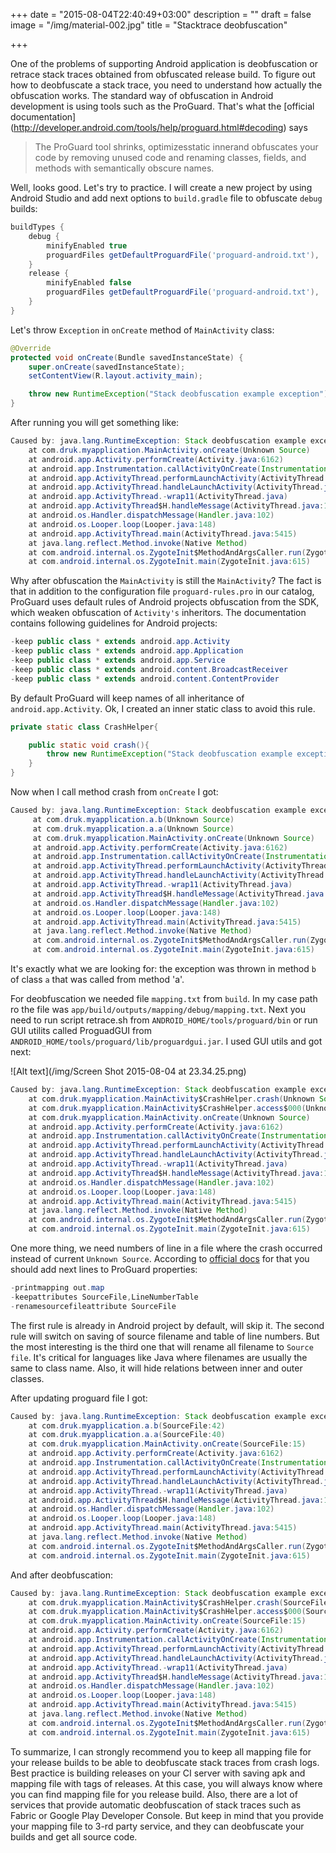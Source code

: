 +++
date = "2015-08-04T22:40:49+03:00"
description = ""
draft = false
image = "/img/material-002.jpg"
title = "Stacktrace deobfuscation"

+++

One of the problems of supporting Android application is deobfuscation or retrace stack traces obtained from obfuscated release build. To figure out how to deobfuscate a stack trace, you need to understand how actually the obfuscation works. The standard way of obfuscation in Android development is using tools such as the ProGuard. That's what the [official documentation] (http://developer.android.com/tools/help/proguard.html#decoding) says

> The ProGuard tool shrinks, optimizesstatic innerand obfuscates your code by removing unused code and renaming classes, fields, and methods with semantically obscure names. 

Well, looks good. Let's try to practice. I will create a new project by using Android Studio and add next options to `build.gradle` file to obfuscate `debug` builds:

~~~gradle
buildTypes {
    debug {
        minifyEnabled true
        proguardFiles getDefaultProguardFile('proguard-android.txt'), 'proguard-rules.pro'
    }
    release {
        minifyEnabled false
        proguardFiles getDefaultProguardFile('proguard-android.txt'), 'proguard-rules.pro'
    }
}
~~~
    
Let's throw `Exception` in `onCreate` method of `MainActivity` class:
   
~~~java
@Override
protected void onCreate(Bundle savedInstanceState) {
    super.onCreate(savedInstanceState);
    setContentView(R.layout.activity_main);

    throw new RuntimeException("Stack deobfuscation example exception");
}
~~~
    
After running you will get something like:

~~~java    
Caused by: java.lang.RuntimeException: Stack deobfuscation example exception
    at com.druk.myapplication.MainActivity.onCreate(Unknown Source)
    at android.app.Activity.performCreate(Activity.java:6162)
    at android.app.Instrumentation.callActivityOnCreate(Instrumentation.java:1107)
    at android.app.ActivityThread.performLaunchActivity(ActivityThread.java:2370)
    at android.app.ActivityThread.handleLaunchActivity(ActivityThread.java:2477)
    at android.app.ActivityThread.-wrap11(ActivityThread.java)
    at android.app.ActivityThread$H.handleMessage(ActivityThread.java:1345)
    at android.os.Handler.dispatchMessage(Handler.java:102)
    at android.os.Looper.loop(Looper.java:148)
    at android.app.ActivityThread.main(ActivityThread.java:5415)
    at java.lang.reflect.Method.invoke(Native Method)
    at com.android.internal.os.ZygoteInit$MethodAndArgsCaller.run(ZygoteInit.java:725)
    at com.android.internal.os.ZygoteInit.main(ZygoteInit.java:615)
~~~

Why after obfuscation the `MainActivity` is still the `MainActivity`? The fact is that in addition to the configuration file `proguard-rules.pro` in our catalog, ProGuard uses default rules of Android projects obfuscation from the SDK, which weaken obfuscation of `Activity's` inheritors. The documentation contains following guidelines for Android projects:

~~~java
-keep public class * extends android.app.Activity
-keep public class * extends android.app.Application
-keep public class * extends android.app.Service
-keep public class * extends android.content.BroadcastReceiver
-keep public class * extends android.content.ContentProvider
~~~

By default ProGuard will keep names of all inheritance of `android.app.Activity`. Ok, I created an inner static class to avoid this rule.

~~~java
private static class CrashHelper{

    public static void crash(){
        throw new RuntimeException("Stack deobfuscation example exception");
    }
}
~~~

Now when I call method crash from `onCreate` I got:     

~~~java 
Caused by: java.lang.RuntimeException: Stack deobfuscation example exception
     at com.druk.myapplication.a.b(Unknown Source)
     at com.druk.myapplication.a.a(Unknown Source)
     at com.druk.myapplication.MainActivity.onCreate(Unknown Source)
     at android.app.Activity.performCreate(Activity.java:6162)
     at android.app.Instrumentation.callActivityOnCreate(Instrumentation.java:1107)
     at android.app.ActivityThread.performLaunchActivity(ActivityThread.java:2370)
     at android.app.ActivityThread.handleLaunchActivity(ActivityThread.java:2477)
     at android.app.ActivityThread.-wrap11(ActivityThread.java)
     at android.app.ActivityThread$H.handleMessage(ActivityThread.java:1345)
     at android.os.Handler.dispatchMessage(Handler.java:102)
     at android.os.Looper.loop(Looper.java:148)
     at android.app.ActivityThread.main(ActivityThread.java:5415)
     at java.lang.reflect.Method.invoke(Native Method)
     at com.android.internal.os.ZygoteInit$MethodAndArgsCaller.run(ZygoteInit.java:725)
     at com.android.internal.os.ZygoteInit.main(ZygoteInit.java:615)
~~~

It's exactly what we are looking for: the exception was thrown in method `b` of class `a` that was called from method 'a'.

For deobfuscation we needed file `mapping.txt` from `build`. In my case path ro the file was `app/build/outputs/mapping/debug/mapping.txt`. Next you need to run script retrace.sh from `ANDROID_HOME/tools/proguard/bin` or run GUI utilits called ProguadGUI from `ANDROID_HOME/tools/proguard/lib/proguardgui.jar`. I used GUI utils and got next:

![Alt text](/img/Screen Shot 2015-08-04 at 23.34.25.png)

~~~java 
Caused by: java.lang.RuntimeException: Stack deobfuscation example exception
    at com.druk.myapplication.MainActivity$CrashHelper.crash(Unknown Source)
    at com.druk.myapplication.MainActivity$CrashHelper.access$000(Unknown Source)
    at com.druk.myapplication.MainActivity.onCreate(Unknown Source)
    at android.app.Activity.performCreate(Activity.java:6162)
    at android.app.Instrumentation.callActivityOnCreate(Instrumentation.java:1107)
    at android.app.ActivityThread.performLaunchActivity(ActivityThread.java:2370)
    at android.app.ActivityThread.handleLaunchActivity(ActivityThread.java:2477)
    at android.app.ActivityThread.-wrap11(ActivityThread.java)
    at android.app.ActivityThread$H.handleMessage(ActivityThread.java:1345)
    at android.os.Handler.dispatchMessage(Handler.java:102)
    at android.os.Looper.loop(Looper.java:148)
    at android.app.ActivityThread.main(ActivityThread.java:5415)
    at java.lang.reflect.Method.invoke(Native Method)
    at com.android.internal.os.ZygoteInit$MethodAndArgsCaller.run(ZygoteInit.java:725)
    at com.android.internal.os.ZygoteInit.main(ZygoteInit.java:615)
~~~

One more thing, we need numbers of line in a file where the crash occurred instead of current `Unknown Source`. According to [official docs](http://proguard.sourceforge.net/manual/examples.html#stacktrace) for that you should add next lines to ProGuard properties:
 
~~~java
-printmapping out.map
-keepattributes SourceFile,LineNumberTable
-renamesourcefileattribute SourceFile
~~~

The first rule is already in Android project by default, will skip it. The second rule will switch on saving of source filename and table of line numbers. But the most interesting is the third one that will rename all filename to `Source file`. It's critical for languages like Java where filenames are usually the same to class name. Also, it will hide relations between inner and outer classes.

After updating proguard file I got:

~~~java
Caused by: java.lang.RuntimeException: Stack deobfuscation example exception
    at com.druk.myapplication.a.b(SourceFile:42)
    at com.druk.myapplication.a.a(SourceFile:40)
    at com.druk.myapplication.MainActivity.onCreate(SourceFile:15)
    at android.app.Activity.performCreate(Activity.java:6162)
    at android.app.Instrumentation.callActivityOnCreate(Instrumentation.java:1107)
    at android.app.ActivityThread.performLaunchActivity(ActivityThread.java:2370)
    at android.app.ActivityThread.handleLaunchActivity(ActivityThread.java:2477)
    at android.app.ActivityThread.-wrap11(ActivityThread.java)
    at android.app.ActivityThread$H.handleMessage(ActivityThread.java:1345)
    at android.os.Handler.dispatchMessage(Handler.java:102)
    at android.os.Looper.loop(Looper.java:148)
    at android.app.ActivityThread.main(ActivityThread.java:5415)
    at java.lang.reflect.Method.invoke(Native Method)
    at com.android.internal.os.ZygoteInit$MethodAndArgsCaller.run(ZygoteInit.java:725)
    at com.android.internal.os.ZygoteInit.main(ZygoteInit.java:615)
~~~

And after deobfuscation:

~~~java
Caused by: java.lang.RuntimeException: Stack deobfuscation example exception
    at com.druk.myapplication.MainActivity$CrashHelper.crash(SourceFile:42)
    at com.druk.myapplication.MainActivity$CrashHelper.access$000(SourceFile:40)
    at com.druk.myapplication.MainActivity.onCreate(SourceFile:15)
    at android.app.Activity.performCreate(Activity.java:6162)
    at android.app.Instrumentation.callActivityOnCreate(Instrumentation.java:1107)
    at android.app.ActivityThread.performLaunchActivity(ActivityThread.java:2370)
    at android.app.ActivityThread.handleLaunchActivity(ActivityThread.java:2477)
    at android.app.ActivityThread.-wrap11(ActivityThread.java)
    at android.app.ActivityThread$H.handleMessage(ActivityThread.java:1345)
    at android.os.Handler.dispatchMessage(Handler.java:102)
    at android.os.Looper.loop(Looper.java:148)
    at android.app.ActivityThread.main(ActivityThread.java:5415)
    at java.lang.reflect.Method.invoke(Native Method)
    at com.android.internal.os.ZygoteInit$MethodAndArgsCaller.run(ZygoteInit.java:725)
    at com.android.internal.os.ZygoteInit.main(ZygoteInit.java:615)
~~~

To summarize, I can strongly recommend you to keep all mapping file for your release builds to be able to deobfuscate stack traces from crash logs. Best practice is building releases on your CI server with saving apk and mapping file with tags of releases. At this case, you will always know where you can find mapping file for you release build. Also, there are a lot of services that provide automatic deobfuscation of stack traces such as Fabric or Google Play Developer Console. But keep in mind that you provide your mapping file to 3-rd party service, and they can deobfuscate your builds and get all source code.